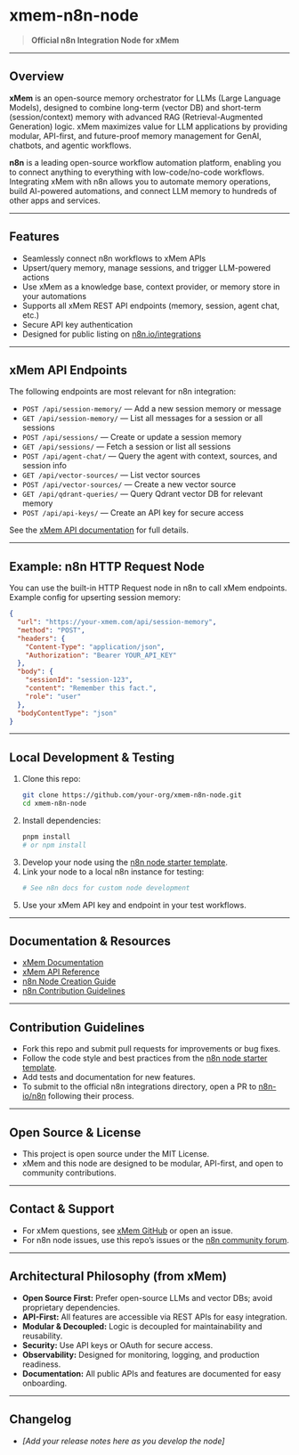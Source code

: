 # xmem-n8n-node

> **Official n8n Integration Node for xMem**

---

## Overview

**xMem** is an open-source memory orchestrator for LLMs (Large Language Models), designed to combine long-term (vector DB) and short-term (session/context) memory with advanced RAG (Retrieval-Augmented Generation) logic. xMem maximizes value for LLM applications by providing modular, API-first, and future-proof memory management for GenAI, chatbots, and agentic workflows.

**n8n** is a leading open-source workflow automation platform, enabling you to connect anything to everything with low-code/no-code workflows. Integrating xMem with n8n allows you to automate memory operations, build AI-powered automations, and connect LLM memory to hundreds of other apps and services.

---

## Features

- Seamlessly connect n8n workflows to xMem APIs
- Upsert/query memory, manage sessions, and trigger LLM-powered actions
- Use xMem as a knowledge base, context provider, or memory store in your automations
- Supports all xMem REST API endpoints (memory, session, agent chat, etc.)
- Secure API key authentication
- Designed for public listing on [n8n.io/integrations](https://n8n.io/integrations/)

---

## xMem API Endpoints

The following endpoints are most relevant for n8n integration:

- `POST /api/session-memory/` — Add a new session memory or message
- `GET /api/session-memory/` — List all messages for a session or all sessions
- `POST /api/sessions/` — Create or update a session memory
- `GET /api/sessions/` — Fetch a session or list all sessions
- `POST /api/agent-chat/` — Query the agent with context, sources, and session info
- `GET /api/vector-sources/` — List vector sources
- `POST /api/vector-sources/` — Create a new vector source
- `GET /api/qdrant-queries/` — Query Qdrant vector DB for relevant memory
- `POST /api/api-keys/` — Create an API key for secure access

See the [xMem API documentation](https://github.com/your-org/xmem) for full details.

---

## Example: n8n HTTP Request Node

You can use the built-in HTTP Request node in n8n to call xMem endpoints. Example config for upserting session memory:

```json
{
  "url": "https://your-xmem.com/api/session-memory",
  "method": "POST",
  "headers": {
    "Content-Type": "application/json",
    "Authorization": "Bearer YOUR_API_KEY"
  },
  "body": {
    "sessionId": "session-123",
    "content": "Remember this fact.",
    "role": "user"
  },
  "bodyContentType": "json"
}
```

---

## Local Development & Testing

1. Clone this repo:
   ```bash
   git clone https://github.com/your-org/xmem-n8n-node.git
   cd xmem-n8n-node
   ```
2. Install dependencies:
   ```bash
   pnpm install
   # or npm install
   ```
3. Develop your node using the [n8n node starter template](https://github.com/n8n-io/n8n-nodes-starter).
4. Link your node to a local n8n instance for testing:
   ```bash
   # See n8n docs for custom node development
   ```
5. Use your xMem API key and endpoint in your test workflows.

---

## Documentation & Resources

- [xMem Documentation](https://github.com/your-org/xmem)
- [xMem API Reference](https://github.com/your-org/xmem/tree/main/src/app/docs)
- [n8n Node Creation Guide](https://docs.n8n.io/integrations/creating-nodes/create-node/)
- [n8n Contribution Guidelines](https://github.com/n8n-io/n8n/blob/master/CONTRIBUTING.md)

---

## Contribution Guidelines

- Fork this repo and submit pull requests for improvements or bug fixes.
- Follow the code style and best practices from the [n8n node starter template](https://github.com/n8n-io/n8n-nodes-starter).
- Add tests and documentation for new features.
- To submit to the official n8n integrations directory, open a PR to [n8n-io/n8n](https://github.com/n8n-io/n8n) following their process.

---

## Open Source & License

- This project is open source under the MIT License.
- xMem and this node are designed to be modular, API-first, and open to community contributions.

---

## Contact & Support

- For xMem questions, see [xMem GitHub](https://github.com/your-org/xmem) or open an issue.
- For n8n node issues, use this repo’s issues or the [n8n community forum](https://community.n8n.io/).

---

## Architectural Philosophy (from xMem)

- **Open Source First:** Prefer open-source LLMs and vector DBs; avoid proprietary dependencies.
- **API-First:** All features are accessible via REST APIs for easy integration.
- **Modular & Decoupled:** Logic is decoupled for maintainability and reusability.
- **Security:** Use API keys or OAuth for secure access.
- **Observability:** Designed for monitoring, logging, and production readiness.
- **Documentation:** All public APIs and features are documented for easy onboarding.

---

## Changelog

- _[Add your release notes here as you develop the node]_
